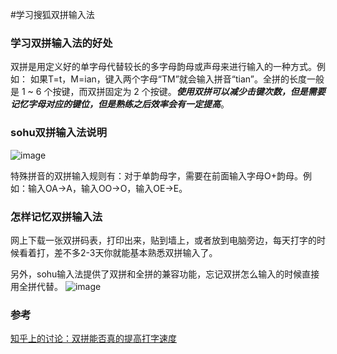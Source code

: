 #学习搜狐双拼输入法

### 学习双拼输入法的好处
双拼是用定义好的单字母代替较长的多字母韵母或声母来进行输入的一种方式。例如： 如果T=t，M=ian，键入两个字母“TM”就会输入拼音“tian”。全拼的长度一般是 1 ~ 6 个按键，而双拼固定为 2 个按键。***使用双拼可以减少击键次数，但是需要记忆字母对应的键位，但是熟练之后效率会有一定提高***。

### sohu双拼输入法说明


![image](http://blogimages.oss-cn-hangzhou.aliyuncs.com/sohu_shuangping_1.png)

特殊拼音的双拼输入规则有：对于单韵母字，需要在前面输入字母O+韵母。例如：输入OA→A，输入OO→O，输入OE→E。

### 怎样记忆双拼输入法

网上下载一张双拼码表，打印出来，贴到墙上，或者放到电脑旁边，每天打字的时候看着打，差不多2-3天你就能基本熟悉双拼输入了。

另外，sohu输入法提供了双拼和全拼的兼容功能，忘记双拼怎么输入的时候直接用全拼代替。
![image](http://blogimages.oss-cn-hangzhou.aliyuncs.com/sohu_shuangping_setting.png)


### 参考
[知乎上的讨论：双拼能否真的提高打字速度](https://www.zhihu.com/question/21497116)